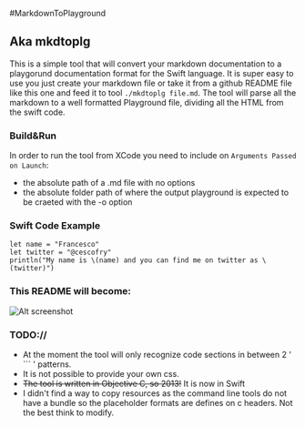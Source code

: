 #MarkdownToPlayground

## Aka mkdtoplg

This is a simple tool that will convert your markdown documentation to a playgorund documentation format for the Swift language.
It is super easy to use you just create your markdown file or take it from a github README file like this one and feed it to tool `./mkdtoplg file.md`. The tool will parse all the markdown to a well formatted Playground file, dividing all the HTML from the swift code.

### Build&Run
In order to run the tool from XCode you need to include on `Arguments Passed on Launch`:
- the absolute path of a .md file with no options
- the absolute folder path of where the output playground is expected to be craeted with the -o option

### Swift Code Example

``` 
let name = "Francesco"
let twitter = "@cescofry"
println("My name is \(name) and you can find me on twitter as \(twitter)")
```

### This README will become:
![Alt screenshot](https://raw.githubusercontent.com/cescofry/MarkdownToPlayground/master/screenshot.png)

### TODO://

- At the moment the tool will only recognize code sections in between 2 ' \`\`\` ' patterns.
- It is not possible to provide your own css.
- <del>The tool is written in Objective C, so 2013!</del> It is now in Swift
- I didn't find a way to copy resources as the command line tools do not have a bundle so the placeholder formats are defines on c headers. Not the best think to modify.


